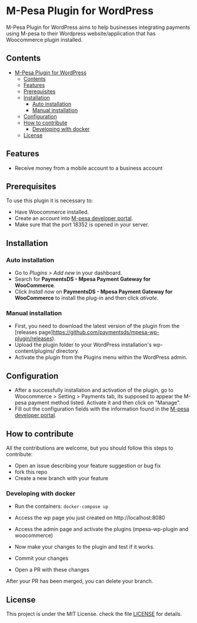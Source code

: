 # M-Pesa Plugin for WordPress

M-Pesa Plugin for WordPress aims to help businesses integrating payments using M-pesa to their Wordpress website/application that has Woocommerce plugin installed.

## Contents
- [M-Pesa Plugin for WordPress](#m-pesa-plugin-for-wordpress)
	- [Contents](#contents)
	- [Features <a name="features"></a>](#features-)
	- [Prerequisites <a name="prerequisites"></a>](#prerequisites-)
	- [Installation<a name="installation"></a>](#installation)
		- [Auto installation <a name="installation-auto"></a>](#auto-installation-)
		- [Manual installation <a name="installation-manual"></a>](#manual-installation-)
	- [Configuration <a name="configuration"></a>](#configuration-)
	- [How to contribute](#how-to-contribute)
		- [Developing with docker](#developing-with-docker)
	- [License](#license)
## Features <a name="features"></a>
* Receive money from a mobile account to a business account
## Prerequisites <a name="prerequisites"></a>
To use this plugin it is necessary to:
* Have Woocommerce installed.
* Create an account into [M-pesa developer portal](https://developer.mpesa.vm.co.mz/).
* Make sure that the port 18352 is opened in your server.
## Installation<a name="installation"></a>

### Auto installation <a name="installation-auto"></a>
* Go to *Plugins > Add new* in your dashboard.
* Search for **PaymentsDS - Mpesa Payment Gateway for WooCommerce**.
* Click *Install now* on **PaymentsDS - Mpesa Payment Gateway for WooCommerce** to install the plug-in and then click *ativate*.
### Manual installation <a name="installation-manual"></a>
* First, you need to download the latest version of the plugin from the [releases page]https://github.com/paymentsds/mpesa-wp-plugin/releases).
* Upload the plugin folder to your WordPress installation's wp-content/plugins/ directory.
* Activate the plugin from the Plugins menu within the WordPress admin.
## Configuration <a name="configuration"></a>
* After a successfully installation and activation of the plugin, go to Woocommerce > Setting > Payments tab, its supposed to appear the M-pesa payment method listed. Activate it and then click on "Manage".
* Fill out the configuration fields with the information found in the [M-pesa developer portal](https://developer.mpesa.vm.co.mz/).

## How to contribute
All the contributions are welcome, but you should follow this steps to contribute:
- Open an issue describing your feature suggestion or bug fix
- fork this repo
- Create a new branch with your feature

### Developing with docker
- Run the containers: `docker-compose up`
- Access the wp page you just created on http://localhost:8080
- Access the admin page and activate the plugins (mpesa-wp-plugin and woocommerce)
- Now make your changes to the plugin and test if it works.

- Commit your changes
- Open a PR with these changes

After your PR has been merged, you can delete your branch.

## License
This project is under the MIT License. check the file [LICENSE](https://github.com/ltsaiete/dev.finance/blob/main/LICENSE) for details.
